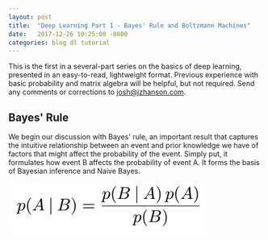 ```yaml
---
layout: post
title:  "Deep Learning Part 1 - Bayes' Rule and Boltzmann Machines"
date:   2017-12-26 10:25:00 -0800
categories: blog dl tutorial
---
```


This is the first in a several-part series on the basics of deep learning, presented in an easy-to-read, lightweight format. Previous experience with basic probability and matrix algebra will be helpful, but not required. Send any comments or corrections to [josh@jzhanson.com](mailto:josh@jzhanson.com).

## Bayes' Rule

We begin our discussion with Bayes' rule, an important result that captures the intuitive relationship between an event and prior knowledge we have of factors that might affect the probability of the event. Simply put, it formulates how event B affects the probability of event A. It forms the basis of Bayesian inference and Naive Bayes.

![Vanilla Bayes' Rule](/img/dl-part-1/bayes-rule-1.png "Straight out of probability 101")

